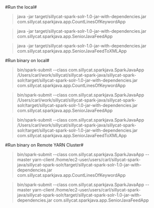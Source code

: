 #Run the local#

>java -jar target/sillycat-spark-solr-1.0-jar-with-dependencies.jar com.sillycat.sparkjava.app.CountLinesOfKeywordApp

>java -jar target/sillycat-spark-solr-1.0-jar-with-dependencies.jar com.sillycat.sparkjava.app.SeniorJavaFeedApp

>java -jar target/sillycat-spark-solr-1.0-jar-with-dependencies.jar com.sillycat.sparkjava.app.SeniorJavaFeedToXMLApp

#Run binary on local#

>bin/spark-submit --class com.sillycat.sparkjava.SparkJavaApp /Users/carl/work/sillycat/sillycat-spark-java/sillycat-spark-solr/target/sillycat-spark-solr-1.0-jar-with-dependencies.jar com.sillycat.sparkjava.app.CountLinesOfKeywordApp

>bin/spark-submit --class com.sillycat.sparkjava.SparkJavaApp /Users/carl/work/sillycat/sillycat-spark-java/sillycat-spark-solr/target/sillycat-spark-solr-1.0-jar-with-dependencies.jar com.sillycat.sparkjava.app.SeniorJavaFeedApp

>bin/spark-submit --class com.sillycat.sparkjava.SparkJavaApp /Users/carl/work/sillycat/sillycat-spark-java/sillycat-spark-solr/target/sillycat-spark-solr-1.0-jar-with-dependencies.jar com.sillycat.sparkjava.app.SeniorJavaFeedToXMLApp

#Run binary on Remote YARN Cluster#

>bin/spark-submit --class com.sillycat.sparkjava.SparkJavaApp --master yarn-client /home/ec2-user/users/carl/sillycat-spark-java/sillycat-spark-solr/target/sillycat-spark-solr-1.0-jar-with-dependencies.jar com.sillycat.sparkjava.app.CountLinesOfKeywordApp

>bin/spark-submit --class com.sillycat.sparkjava.SparkJavaApp --master yarn-client /home/ec2-user/users/carl/sillycat-spark-java/sillycat-spark-solr/target/sillycat-spark-solr-1.0-jar-with-dependencies.jar com.sillycat.sparkjava.app.SeniorJavaFeedApp